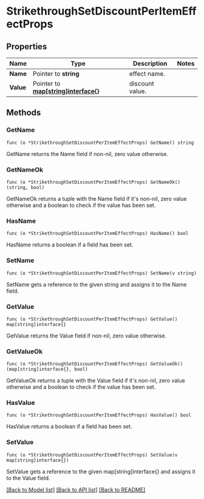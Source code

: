 # StrikethroughSetDiscountPerItemEffectProps

## Properties

Name | Type | Description | Notes
------------ | ------------- | ------------- | -------------
**Name** | Pointer to **string** | effect name. | 
**Value** | Pointer to [**map[string]interface{}**](map[string]interface{}.md) | discount value. | 

## Methods

### GetName

`func (o *StrikethroughSetDiscountPerItemEffectProps) GetName() string`

GetName returns the Name field if non-nil, zero value otherwise.

### GetNameOk

`func (o *StrikethroughSetDiscountPerItemEffectProps) GetNameOk() (string, bool)`

GetNameOk returns a tuple with the Name field if it's non-nil, zero value otherwise
and a boolean to check if the value has been set.

### HasName

`func (o *StrikethroughSetDiscountPerItemEffectProps) HasName() bool`

HasName returns a boolean if a field has been set.

### SetName

`func (o *StrikethroughSetDiscountPerItemEffectProps) SetName(v string)`

SetName gets a reference to the given string and assigns it to the Name field.

### GetValue

`func (o *StrikethroughSetDiscountPerItemEffectProps) GetValue() map[string]interface{}`

GetValue returns the Value field if non-nil, zero value otherwise.

### GetValueOk

`func (o *StrikethroughSetDiscountPerItemEffectProps) GetValueOk() (map[string]interface{}, bool)`

GetValueOk returns a tuple with the Value field if it's non-nil, zero value otherwise
and a boolean to check if the value has been set.

### HasValue

`func (o *StrikethroughSetDiscountPerItemEffectProps) HasValue() bool`

HasValue returns a boolean if a field has been set.

### SetValue

`func (o *StrikethroughSetDiscountPerItemEffectProps) SetValue(v map[string]interface{})`

SetValue gets a reference to the given map[string]interface{} and assigns it to the Value field.


[[Back to Model list]](../README.md#documentation-for-models) [[Back to API list]](../README.md#documentation-for-api-endpoints) [[Back to README]](../README.md)


